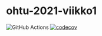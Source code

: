 # ohtu-2021-viikko1

![GitHub Actions](https://github.com/afkal/ohtu-2021-viikko1/workflows/CI/badge.svg)
[![codecov](https://codecov.io/gh/afkal/ohtu-2021-viikko1/branch/main/graph/badge.svg?token=3KH0R21QGY)](https://codecov.io/gh/afkal/ohtu-2021-viikko1)

